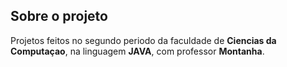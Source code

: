 ## Sobre o projeto

Projetos feitos no segundo periodo da faculdade de **Ciencias da Computaçao**, na linguagem **JAVA**, com professor **Montanha**.

